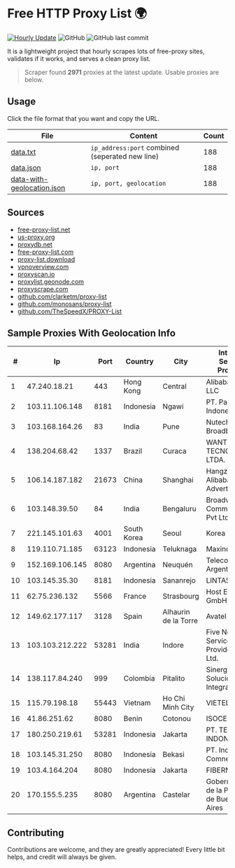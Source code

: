 
# Free HTTP Proxy List 🌍

[![Hourly Update](https://github.com/mertguvencli/http-proxy-list/actions/workflows/main.yml/badge.svg?branch=main)](https://github.com/mertguvencli/http-proxy-list/actions/workflows/main.yml)
![GitHub](https://img.shields.io/github/license/mertguvencli/http-proxy-list)
![GitHub last commit](https://img.shields.io/github/last-commit/mertguvencli/http-proxy-list)

It is a lightweight project that hourly scrapes lots of free-proxy sites, validates if it works, and serves a clean proxy list.


> Scraper found **2971** proxies at the latest update. Usable proxies are below.

## Usage

Click the file format that you want and copy the URL.


|File|Content|Count|
|----|-------|-----|
|[data.txt](https://raw.githubusercontent.com/mertguvencli/http-proxy-list/main/proxy-list/data.txt)|`ip_address:port` combined (seperated new line)|188|
|[data.json](https://raw.githubusercontent.com/mertguvencli/http-proxy-list/main/proxy-list/data.json)|`ip, port`|188|
|[data-with-geolocation.json](https://raw.githubusercontent.com/mertguvencli/http-proxy-list/main/proxy-list/data-with-geolocation.json)|`ip, port, geolocation`|188|

## Sources

* [free-proxy-list.net](https://free-proxy-list.net)
* [us-proxy.org](https://www.us-proxy.org)
* [proxydb.net](http://proxydb.net)
* [free-proxy-list.com](https://free-proxy-list.com/?page=&port=&type%5B%5D=http&type%5B%5D=https&up_time=0&search=Search)
* [proxy-list.download](https://www.proxy-list.download/HTTP)
* [vpnoverview.com](https://vpnoverview.com/privacy/anonymous-browsing/free-proxy-servers)
* [proxyscan.io](https://www.proxyscan.io)
* [proxylist.geonode.com](https://proxylist.geonode.com/api/proxy-list?limit=300&page=1&sort_by=lastChecked&sort_type=desc&protocols=http,https)
* [proxyscrape.com](https://api.proxyscrape.com/v2/?request=displayproxies&protocol=http&timeout=10000&country=all&ssl=all&anonymity=all)
* [github.com/clarketm/proxy-list](https://raw.githubusercontent.com/clarketm/proxy-list/master/proxy-list-raw.txt)
* [github.com/monosans/proxy-list](https://raw.githubusercontent.com/monosans/proxy-list/main/proxies/http.txt)
* [github.com/TheSpeedX/PROXY-List](https://raw.githubusercontent.com/TheSpeedX/PROXY-List/master/http.txt)


## Sample Proxies With Geolocation Info

|#|Ip|Port|Country|City|Internet Service Provider|
|-|--|----|-------|----|-------------------------|
|1|47.240.18.21|443|Hong Kong|Central|Alibaba.com LLC|
|2|103.11.106.148|8181|Indonesia|Ngawi|PT. Pascal Indonesia|
|3|103.168.164.26|83|India|Pune|Nutech Broadband|
|4|138.204.68.42|1337|Brazil|Curaca|WANTEL TECNOLOGIA LTDA. Ô EPP|
|5|106.14.187.182|21673|China|Shanghai|Hangzhou Alibaba Advertising Co|
|6|103.148.39.50|84|India|Bengaluru|Broadway Communication Pvt Ltd|
|7|221.145.101.63|4001|South Korea|Seoul|Korea Telecom|
|8|119.110.71.185|63123|Indonesia|Teluknaga|Maxindo|
|9|152.169.106.145|8080|Argentina|Neuquén|Telecom Argentina S.A|
|10|103.145.35.30|8181|Indonesia|Sananrejo|LINTASDATA|
|11|62.75.236.132|5566|France|Strasbourg|Host Europe GmbH|
|12|149.62.177.117|3128|Spain|Alhaurin de la Torre|Avatel Telecom|
|13|103.103.212.222|53281|India|Indore|Five Net Service Provider Pvt. Ltd.|
|14|138.117.84.240|999|Colombia|Pitalito|Sinergy Soluciones Integrales|
|15|115.79.198.18|55443|Vietnam|Ho Chi Minh City|VIETELftth|
|16|41.86.251.62|8080|Benin|Cotonou|ISOCEL SA|
|17|180.250.219.61|53281|Indonesia|Jakarta|PT. TELKOM INDONESIA|
|18|103.145.31.250|8080|Indonesia|Bekasi|PT. Indonesia Comnets Plus|
|19|103.4.164.204|8080|Indonesia|Jakarta|FIBERNET|
|20|170.155.5.235|8080|Argentina|Castelar|Gobernacion de la Provincia de Buenos Aires|



## Contributing

Contributions are welcome, and they are greatly appreciated! Every
little bit helps, and credit will always be given.

